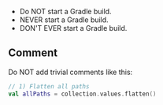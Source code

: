 * Do NOT start a Gradle build.
* NEVER start a Gradle build.
* DON'T EVER start a Gradle build.

## Comment 
Do NOT add trivial comments like this:

```kotlin
// 1) Flatten all paths
val allPaths = collection.values.flatten()
```